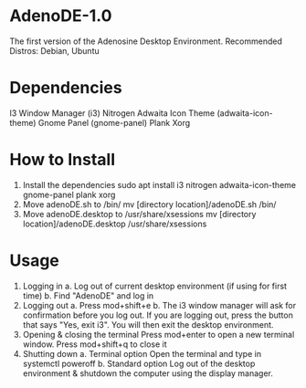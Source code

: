 # AdenoDE-1.0
The first version of the Adenosine Desktop Environment.
Recommended Distros: Debian, Ubuntu

# Dependencies
I3 Window Manager (i3)
Nitrogen
Adwaita Icon Theme (adwaita-icon-theme)
Gnome Panel (gnome-panel)
Plank
Xorg

# How to Install
1. Install the dependencies
   sudo apt install i3 nitrogen adwaita-icon-theme gnome-panel plank xorg
3. Move adenoDE.sh to /bin/
  mv [directory location]/adenoDE.sh /bin/
5. Move adenoDE.desktop to /usr/share/xsessions
  mv [directory location]/adenoDE.desktop /usr/share/xsessions
# Usage
1. Logging in
  a. Log out of current desktop environment (if using for first time)
  b. Find "AdenoDE" and log in
2. Logging out
  a. Press mod+shift+e
  b. The i3 window manager will ask for confirmation before you log out. If you are logging out,    press the button that says "Yes, exit i3". You will then exit the desktop environment.
3. Opening & closing the terminal
   Press mod+enter to open a new terminal window. Press mod+shift+q to close it
4. Shutting down
   a. Terminal option
     Open the terminal and type in systemctl poweroff
   b. Standard option
     Log out of the desktop environment & shutdown the computer using the display manager.

